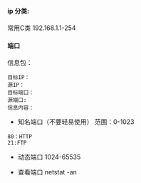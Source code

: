 #### ip 分类:
常用C类
192.168.1.1-254


#### 端口

信息包：
```
目标IP：
源IP：
目标端口：
源端口:
信息内容：
```

- 知名端口（不要轻易使用）
范围：0-1023
```
80：HTTP
21:FTP
```

- 动态端口
1024-65535

- 查看端口
netstat -an
